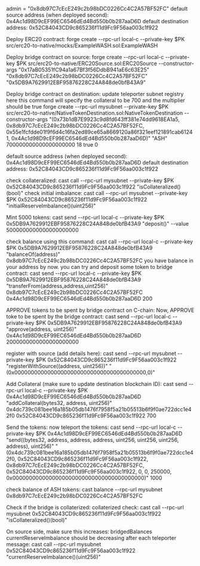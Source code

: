 admin = "0x8db97C7cEcE249c2b98bDC0226Cc4C2A57BF52FC"
default source address (when deployed second): 0x4Ac1d98D9cEF99EC6546dEd4Bd550b0b287aaD6D
default destination address: 0x52C84043CD9c865236f11d9Fc9F56aa003c1f922

Deploy ERC20 contract:
forge create --rpc-url local-c --private-key $PK src/erc20-to-native/mocks/ExampleWASH.sol:ExampleWASH

Deploy bridge contract on source:
forge create --rpc-url local-c --private-key $PK src/erc20-to-native/ERC20Source.sol:ERC20Source --constructor-args "0x17aB05351fC94a1a67Bf3f56DdbB941aE6c63E25" "0x8db97C7cEcE249c2b98bDC0226Cc4C2A57BF52FC" "0x5DB9A7629912EBF95876228C24A848de0bfB43A9"

Deploy bridge contract on destination: update teleporter subnet registry here
this command will specify the collateral to be 700 and the multiplier should be true
forge create --rpc-url mysubnet --private-key $PK src/erc20-to-native/NativeTokenDestination.sol:NativeTokenDestination --constructor-args "(0x73b1dB7E9923c9d8fd643ff381e74dd9618EA1a5, 0x8db97C7cEcE249c2b98bDC0226Cc4C2A57BF52FC, 0x55e1fcfdde01f9f6d4c16fa2ed89ce65a8669120a86f321eef121891cab61241, 0x4Ac1d98D9cEF99EC6546dEd4Bd550b0b287aaD6D)" "ASH" 700000000000000000000 18 true 0

default source address (when deployed second): 0x4Ac1d98D9cEF99EC6546dEd4Bd550b0b287aaD6D
default destination address: 0x52C84043CD9c865236f11d9Fc9F56aa003c1f922

check collateralized: cast call --rpc-url mysubnet --private-key $PK 0x52C84043CD9c865236f11d9Fc9F56aa003c1f922 "isCollateralized()(bool)"
check initial imbalance: cast call --rpc-url mysubnet --private-key $PK 0x52C84043CD9c865236f11d9Fc9F56aa003c1f922 "initialReserveImbalance()(uint256)"


Mint 5000 tokens:
cast send --rpc-url local-c --private-key $PK 0x5DB9A7629912EBF95876228C24A848de0bfB43A9 "deposit()" --value 5000000000000000000000

check balance using this command: cast call --rpc-url local-c --private-key $PK 0x5DB9A7629912EBF95876228C24A848de0bfB43A9 "balanceOf(address)" 0x8db97C7cEcE249c2b98bDC0226Cc4C2A57BF52FC
you have balance in your address by now. you can try and deposit some token to bridge contract: cast send --rpc-url local-c --private-key $PK 0x5DB9A7629912EBF95876228C24A848de0bfB43A9 "transferFrom(address,address,uint256)" 0x8db97C7cEcE249c2b98bDC0226Cc4C2A57BF52FC 0x4Ac1d98D9cEF99EC6546dEd4Bd550b0b287aaD6D 200


APPROVE tokens to be spent by bridge contract on C-chain:
Now, APPROVE toke to be spent by the bridge contract: cast send --rpc-url local-c --private-key $PK 0x5DB9A7629912EBF95876228C24A848de0bfB43A9 "approve(address, uint256)" 0x4Ac1d98D9cEF99EC6546dEd4Bd550b0b287aaD6D 2000000000000000000000


register with source (add details here): cast send --rpc-url mysubnet --private-key $PK 0x52C84043CD9c865236f11d9Fc9F56aa003c1f922 "registerWithSource((address, uint256))" "(0x0000000000000000000000000000000000000000,0)" 

Add Collateral (make sure to update destination blockchain ID):
cast send --rpc-url local-c --private-key $PK 0x4Ac1d98D9cEF99EC6546dEd4Bd550b0b287aaD6D "addCollateral(bytes32, address, uint256)" 0x4dc739c081bee16a185b05db1476f7958f5a21b05513b6f9f0ae722dcc1e42f0 0x52C84043CD9c865236f11d9Fc9F56aa003c1f922 700

Send the tokens:
now teleport the tokens: cast send --rpc-url local-c --private-key $PK 0x4Ac1d98D9cEF99EC6546dEd4Bd550b0b287aaD6D "send((bytes32, address, address, address, uint256, uint256, uint256, address), uint256)" "(0x4dc739c081bee16a185b05db1476f7958f5a21b05513b6f9f0ae722dcc1e42f0, 0x52C84043CD9c865236f11d9Fc9F56aa003c1f922, 0x8db97C7cEcE249c2b98bDC0226Cc4C2A57BF52FC, 0x52C84043CD9c865236f11d9Fc9F56aa003c1f922, 0, 0, 250000, 0x0000000000000000000000000000000000000000)" 1000

check balance of ASH tokens: cast balance --rpc-url mysubnet 0x8db97C7cEcE249c2b98bDC0226Cc4C2A57BF52FC

Check if the bridge is collaterized:
collaterized check: cast call --rpc-url mysubnet 0x52C84043CD9c865236f11d9Fc9F56aa003c1f922 "isCollateralized()(bool)"

On source side, make sure this increases: bridgedBalances
currentReserveImbalance should be decreasing after each teleporter message: cast call --rpc-url mysubnet 0x52C84043CD9c865236f11d9Fc9F56aa003c1f922 "currentReserveImbalance()(uint256)"
